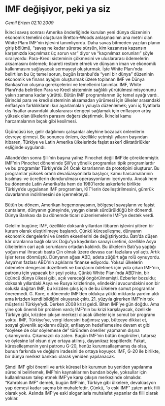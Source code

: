 # IMF değişiyor, peki ya siz

*Cemil Ertem 02.10.2009*

<div class="taraf_structure_2col_1zq">
<div class="margen_n">



 <p>İkinci savaş sonrası Amerika önderliğinde kurulan yeni dünya düzeninin ekonomik temelini oluşturan Bretton-Woods anlaşmasının ana metni olan White Planı IMF’nin işlevini tanımlıyordu. Daha savaş bitmeden yazılan planın giriş bölümü, “savaş ne kadar sürerse sürsün, kim kazanırsa kazansın karşımızda kaçınılmaz üç sorun var” diyor ve “kaçınılmaz sorunları” şöyle sıralıyordu: Para-Kredi sisteminin çökmesini ve uluslararası ödemelerin aksamasını önlemek; ticareti restore etmek ve dünyanın imarı ve ekonomik kalkınmasını sağlayacak sermayeyi oluşturmak. İşte White Planı’nda belirtilen bu üç temel sorun, bugün İstanbul’da “yeni bir dünya” düzeninin ekonomik ve finans ayağını oluşturmak üzere toplanan IMF ve Dünya Bankası’nın oluşma gerekçelerini ve temellerini tanımlar. IMF, White Planı’nda belirtilen Para ve Kredi sisteminin sağlıklı yürütülmesi misyonunu yakın zamana kadar yürüttü. Bütün IMF programlarının üç temel ayağı vardı. Birincisi para ve kredi sisteminin aksamadan yürümesi için ülkeler arasındaki enflasyon farklılıklarını kur ayarlamaları yoluyla düzenlemek; yani iç fiyatlarla dış fiyatlar arasındaki uluslararası dengeyi sağlamak için enflasyon artışı yüksek olan ülkelerin parasını değersizleştirmek. İkincisi kamu harcamalarının bıçak gibi kesilmesi. <br/><br/>Üçüncüsü ise, gelir dağılımını çalışanlar aleyhine bozacak önlemlerin devreye girmesi. Bu sonuncu önlem, özellikle yetmişli yılların başından itibaren, Türkiye ve Latin Amerika ülkelerinde faşist askerî diktatörlükler eşliğinde uygulandı. <br/><br/>Allande’den sonra Şili’nin başına yalnız Pinochet değil IMF’de çöreklenmiştir. IMF’nin Pinochet döneminde Şili’ye yönelik programları tipik programlardır ve bu programlar Türkiye’de 24 Ocak kararlarının da prototipini oluşturur. Bu programlar yüksek oranlı devalüasyonlarla başlıyor, kamu harcamalarının kısılması ve ücretlerin dondurulması operasyonlarını içeriyordu. Ancak hem bu dönemde Latin Amerika’da hem de 1980’lerde askerlerle birlikte Türkiye’de uygulanan IMF programları, KİT’lerin özelleştirilmesini, gümrük duvarlarının indirilmesini de içermekteydi. <br/><br/>Bütün bu dönem, Amerikan hegemonyasının, bölgesel savaşların ve faşist cuntaların, dünyanın güneyinde, yaygın olarak sürdürüldüğü bir dönemdi. Dünya Bankası da bu dönemde ticari düzenlemelerle IMF’ye destek verdi. <br/><br/>Gelelim bugüne; IMF, özellikle doksanlı yıllardan itibaren işlevini yitiren bir kurum olarak eleştirilmeye başlandı. Çünkü küreselleşme, dünyanın ekonomik dengelerini ve üretim eksenlerini de değiştiriyordu. Batı’da düşen kâr oranlarına bağlı olarak Doğu’ya kaydırılan sanayi üretimi, özellikle Asya ülkelerinin cari açık sorunlarını ortadan kaldırdı. Bu ülkelerin Batı’ya yaptığı yoğun mal ihracatı başta Çin olmak üzere devasa cari fazlalara yol açtı. Artık işler terse dönmüştü. Dünyanın ağası ABD, adeta züğürt ağa rolü oynuyordu. Asya’nın fazlası ABD’nin açıklarını finanse ediyordu. Yoksul ülkelerin ödemeler dengesini düzeltmek ve borçlarını ödetmek için yola çıkan IMF’nin, patronu için yapacak bir şeyi yoktu. Çünkü White Planı’nda ABD’nin, bir üçüncü dünya ülkesi gibi, açık vereceği öngörülmemişti. Ezberler bozuldu; doksanlı yıllardaki Asya ve Rusya krizlerinde, elindekini avucundakini son bir solukla dağıtan IMF, bu krizden çıkış için de bu ülkelere somut programlar öneremedi. G. Kore, o dönemde IMF’den oldukça yüklü miktarda yardım aldı ama krizden kendi bildiğini okuyarak çıktı. 21. yüzyıla girerken IMF’nin tek müşterisi Türkiye’ydi. Derken 2008 krizi geldi. Biten IMF’ye gün doğdu. Ama yine çok önemli bir problem vardı; IMF’nin bu krizi karşılayacak, özellikle Türkiye gibi, krizden çıkışın merkezi olacak ülkeler için somut bir programı yoktu. IMF, Türkiye’ye, vergi idaresini bağımsız yap, bütçeye dikkat et, sosyal güvenlik açıklarını düşür, enflasyon hedeflemesine devam et gibi “söylese de olur söylemese de” türünden öneriler yapmanın dışına çıkamıyordu. Çıkamazdı da zaten. Bugün IMF’nin bütün öngörüleri, tutarsız ve öylesine laf olsun diye ortaya atılmış, dayanıksız tespitlerdir. Fakat, küreselleşmenin yeni patronu G-20, henüz kurumsallaşmamış da olsa, bunun farkında ve değişim iradesini de ortaya koyuyor. IMF, G-20 ile birlikte, bir dünya merkez bankası olarak yeniden yapılanacak. <br/><br/>Şimdi IMF gibi önemli ve artık küresel bir kurumun bu yeniden yapılanma sürecini belirlemek, IMF’nin kaynaklarının bundan böyle, yoksullar için kullanılmasını talep etmek IMF’ye karşı çıkışın merkezinde olmalıdır. “Kahrolsun IMF” demek, bugün IMF’nin, Türkiye gibi ülkelere, devalüasyon yap demesi kadar saçma bir muhalefettir. Çünkü, “o eski IMF” zaten artık fiili olarak yok. Aslında IMF’ye eski sloganlarla muhalefet yapanlar da fiili olarak yoklar.</p>
<br/>
<br/>
<br/>



<br/>


<div id="taraf_not">
</div>

</div>


</div>
